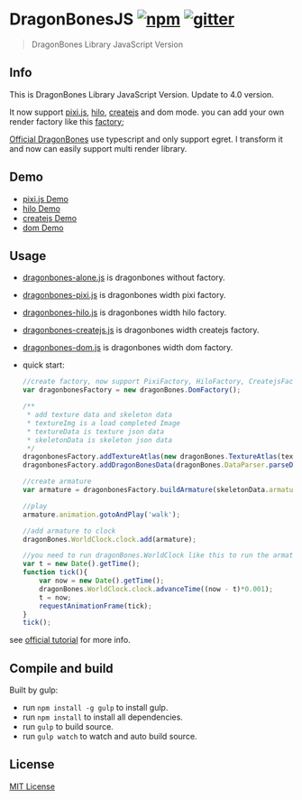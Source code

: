 # DragonBonesJS  [![npm][npm-image]][npm-url] [![gitter][gitter-image]][gitter-url]

> DragonBones Library JavaScript Version

## Info
This is DragonBones Library JavaScript Version. Update to 4.0 version.

It now support [pixi.js](http://www.pixijs.com/), [hilo](https://github.com/hiloteam/hilo), [createjs](https://github.com/CreateJS/EaselJS) and dom mode.
you can add your own render factory like this [factory](https://github.com/06wj/DragonBonesJS/tree/master/src/factory);

[Official DragonBones](https://github.com/egret-labs/egret-core/tree/master/src/extension/dragonbones) use typescript and only support egret. I transform it and now can easily support multi render library.

## Demo

* [pixi.js Demo](http://06wj.github.io/DragonBonesJS/demo/index.html?type=pixi&anim=dragon)
* [hilo Demo](http://06wj.github.io/DragonBonesJS/demo/index.html?type=hilo&anim=dragon)
* [createjs Demo](http://06wj.github.io/DragonBonesJS/demo/index.html?type=createjs&anim=dragon)
* [dom Demo](http://06wj.github.io/DragonBonesJS/demo/index.html?type=dom&anim=dragon)


## Usage

* [dragonbones-alone.js](./build/dragonbones-alone.js) is dragonbones without factory.
* [dragonbones-pixi.js](./build/dragonbones-pixi.js) is dragonbones width pixi factory.
* [dragonbones-hilo.js](./build/dragonbones-hilo.js) is dragonbones width hilo factory.
* [dragonbones-createjs.js](./build/dragonbones-createjs.js) is dragonbones width createjs factory.
* [dragonbones-dom.js](./build/dragonbones-dom.js) is dragonbones width dom factory.

* quick start:

    ```javascript
    //create factory, now support PixiFactory, HiloFactory, CreatejsFactory and DomFactory
    var dragonbonesFactory = new dragonBones.DomFactory();

    /**
     * add texture data and skeleton data
     * textureImg is a load completed Image
     * textureData is texture json data
     * skeletonData is skeleton json data
     */
    dragonbonesFactory.addTextureAtlas(new dragonBones.TextureAtlas(textureImg, textureData));
    dragonbonesFactory.addDragonBonesData(dragonBones.DataParser.parseDragonBonesData(skeletonData));

    //create armature
    var armature = dragonbonesFactory.buildArmature(skeletonData.armature[0].name);

    //play
    armature.animation.gotoAndPlay('walk');

    //add armature to clock
    dragonBones.WorldClock.clock.add(armature);

    //you need to run dragonBones.WorldClock like this to run the armature
    var t = new Date().getTime();
    function tick(){
        var now = new Date().getTime();
        dragonBones.WorldClock.clock.advanceTime((now - t)*0.001);
        t = now;
        requestAnimationFrame(tick);
    }
    tick();
    ```

see [official tutorial](http://edn.egret.com/cn/docs/page/392) for more info.

## Compile and build

Built by gulp:

* run `npm install -g gulp` to install gulp.
* run `npm install` to install all dependencies.
* run `gulp` to build source.
* run `gulp watch` to watch and auto build source.

## License
[MIT License](http://en.wikipedia.org/wiki/MIT_License)

[npm-image]: https://img.shields.io/npm/v/dragonbones.svg?style=flat-square
[npm-url]: https://www.npmjs.com/package/dragonbones
[gitter-image]: https://img.shields.io/badge/GITTER-join%20chat-green.svg?style=flat-square
[gitter-url]: https://gitter.im/06wjin/DragonBonesJS?utm_source=badge&utm_medium=badge&utm_campaign=pr-badge&utm_content=badge